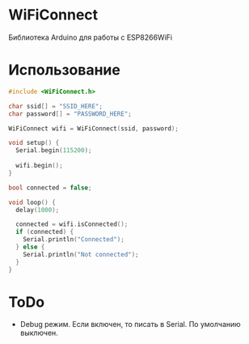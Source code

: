 # WiFiConnect

Библиотека Arduino для работы с ESP8266WiFi

# Использование

```c++
#include <WiFiConnect.h>

char ssid[] = "SSID_HERE";
char password[] = "PASSWORD_HERE";

WiFiConnect wifi = WiFiConnect(ssid, password);

void setup() {
  Serial.begin(115200);
  
  wifi.begin();
}

bool connected = false;

void loop() {
  delay(1000);

  connected = wifi.isConnected();
  if (connected) {
    Serial.println("Connected");
  } else {
    Serial.println("Not connected");
  }
}
```

# ToDo

- Debug режим. Если включен, то писать в Serial. По умолчанию выключен.

